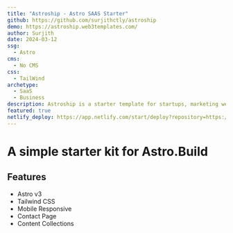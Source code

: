 ```yaml
---
title: "Astroship - Astro SAAS Starter"
github: https://github.com/surjithctly/astroship
demo: https://astroship.web3templates.com/
author: Surjith
date: 2024-03-12
ssg:
  - Astro
cms:
  - No CMS
css:
  - TailWind 
archetype:
  - SaaS
  - Business
description: Astroship is a starter template for startups, marketing websites, landing pages & blog. Built with Astro & TailwindCSS.
featured: true
netlify_deploy: https://app.netlify.com/start/deploy?repository=https://github.com/surjithctly/astroship
---
```


# A simple starter kit for Astro.Build

## Features 

* Astro v3
* Tailwind CSS
* Mobile Responsive
* Contact Page
* Content Collections
